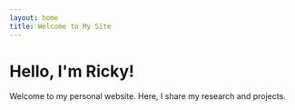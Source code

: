 ```yaml
---
layout: home
title: Welcome to My Site
---
```


# Hello, I'm Ricky!

Welcome to my personal website. Here, I share my research and projects.
